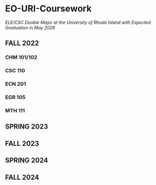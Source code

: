 # EO-URI-Coursework

_ELE/CSC Double Major at the University of Rhode Island with Expected Graduation in May 2026_

## FALL 2022

### CHM 101/102
### CSC 110
### ECN 201
### EGR 105
### MTH 111


## SPRING 2023

## FALL 2023

## SPRING 2024

## FALL 2024
